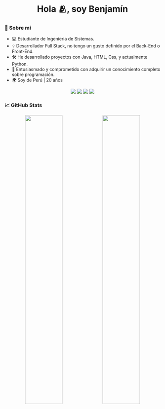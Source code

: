 <h1 align="center">Hola 🫂, soy Benjamín</h1>

### 🚀 Sobre mí

- 💻 Estudiante de Ingenieria de Sistemas.
- 💡 Desarrollador Full Stack, no tengo un gusto definido por el Back-End o Front-End.
- 🛠️ He desarrollado proyectos con Java, HTML, Css, y actualmente Python.
- 🌱 Entusiasmado y comprometido con adquirir un conocimiento completo sobre programación.
- 🌍 Soy de Perú | 20 años

<p align="center">
  <img src="https://img.shields.io/badge/Python-3776AB?style=flat&logo=python&logoColor=white" />
  <img src="https://img.shields.io/badge/PostgreSQL-336791?style=flat&logo=postgresql&logoColor=white" />
  <img src="https://img.shields.io/badge/Linux-FCC624?style=flat&logo=linux&logoColor=black" />
  <img src="https://img.shields.io/badge/Git-F05032?style=flat&logo=git&logoColor=white" />
</p>

### 📈 GitHub Stats

<p align="center">
  <img src="https://github-readme-stats.vercel.app/api?username=benjamineg10&show_icons=true&theme=default&hide_title=true&hide_rank=false" width="49%"/>
  <img src="https://github-readme-streak-stats.herokuapp.com?user=benjamineg10&theme=default" width="49%"/>
</p>

